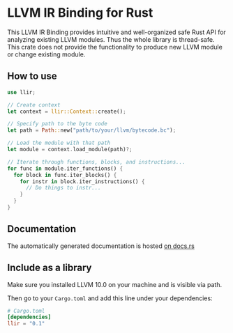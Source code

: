 # LLVM IR Binding for Rust

This LLVM IR Binding provides intuitive and well-organized safe Rust API for analyzing existing LLVM modules.
Thus the whole library is thread-safe. This crate does not provide the functionality to produce new LLVM module
or change existing module.

## How to use

``` rust
use llir;

// Create context
let context = llir::Context::create();

// Specify path to the byte code
let path = Path::new("path/to/your/llvm/bytecode.bc");

// Load the module with that path
let module = context.load_module(path)?;

// Iterate through functions, blocks, and instructions...
for func in module.iter_functions() {
  for block in func.iter_blocks() {
    for instr in block.iter_instructions() {
      // Do things to instr...
    }
  }
}
```

## Documentation

The automatically generated documentation is hosted [on docs.rs](https://docs.rs/llir/0.1.3/llir/index.html)

## Include as a library

Make sure you installed LLVM 10.0 on your machine and is visible via path.

Then go to your `Cargo.toml` and add this line under your dependencies:

``` toml
# Cargo.toml
[dependencies]
llir = "0.1"
```